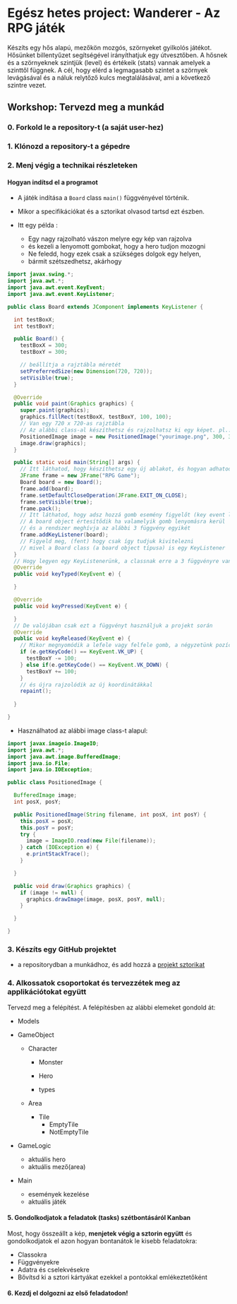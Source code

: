 # Egész hetes project: Wanderer - Az RPG játék

Készíts egy hős alapú, mezőkön mozgós, szörnyeket gyilkolós játékot.
Hősünket billentyűzet segítségével irányíthatjuk egy útvesztőben. A hősnek és
a szörnyeknek szintjük (level) és értékeik (stats) vannak amelyek a szinttől
függnek. A cél, hogy elérd a legmagasabb szintet a szörnyek levágásával és
a náluk relytőző kulcs megtalálásával, ami a következő szintre vezet.

## Workshop: Tervezd meg a munkád

### 0. Forkold le a repository-t (a saját user-hez)

### 1. Klónozd a repository-t a gépedre 

### 2. Menj végig a technikai részleteken

#### Hogyan indítsd el a programot

- A játék indítása a `Board` class `main()` függvényével történik.

- Mikor a specifikációkat és a sztorikat olvasod tartsd ezt észben.

- Itt egy példa :
  - Egy nagy rajzolható vászon melyre egy kép van rajzolva
  - és kezeli a lenyomott gombokat, hogy a hero tudjon mozogni
  - Ne feledd, hogy ezek csak a szükséges dolgok egy helyen,
  - bármit szétszedhetsz, akárhogy

```java
import javax.swing.*;
import java.awt.*;
import java.awt.event.KeyEvent;
import java.awt.event.KeyListener;

public class Board extends JComponent implements KeyListener {

  int testBoxX;
  int testBoxY;

  public Board() {
    testBoxX = 300;
    testBoxY = 300;

    // beállítja a rajztábla méretét
    setPreferredSize(new Dimension(720, 720));
    setVisible(true);
  }

  @Override
  public void paint(Graphics graphics) {
    super.paint(graphics);
    graphics.fillRect(testBoxX, testBoxY, 100, 100);
    // Van egy 720 x 720-as rajztábla
    // Az alábbi class-al készíthetsz és rajzolhatsz ki egy képet. pl.:
    PositionedImage image = new PositionedImage("yourimage.png", 300, 300);
    image.draw(graphics);
  }

  public static void main(String[] args) {
    // Itt láthatod, hogy készíthetsz egy új ablakot, és hogyan adhatod hozzá a táblánkat (board). 
    JFrame frame = new JFrame("RPG Game");
    Board board = new Board();
    frame.add(board);
    frame.setDefaultCloseOperation(JFrame.EXIT_ON_CLOSE);
    frame.setVisible(true);
    frame.pack();
    // Itt láthatod, hogy adsz hozzá gomb esemény figyelőt (key event listener) 
    // A board object értesítődik ha valamelyik gomb lenyomásra kerül
    // és a rendszer meghívja az alábbi 3 függvény egyikét
    frame.addKeyListener(board);
    // Figyeld meg, (fent) hogy csak így tudjuk kivitelezni
    // mivel a Board class (a board object típusa) is egy KeyListener
  }
  // Hogy legyen egy KeyListenerünk, a classnak erre a 3 függvényre van szüksége.
  @Override
  public void keyTyped(KeyEvent e) {

  }

  @Override
  public void keyPressed(KeyEvent e) {

  }
  // De valójában csak ezt a függvényt használjuk a projekt során
  @Override
  public void keyReleased(KeyEvent e) {
    // Mikor megnyomódik a lefele vagy felfele gomb, a négyzetünk pozíciója változik
    if (e.getKeyCode() == KeyEvent.VK_UP) {
      testBoxY -= 100;
    } else if(e.getKeyCode() == KeyEvent.VK_DOWN) {
      testBoxY += 100;
    }
    // és újra rajzolódik az új koordinátákkal
    repaint();
  
  }

}

```

- Használhatod az alábbi image class-t alapul:

```java
import javax.imageio.ImageIO;
import java.awt.*;
import java.awt.image.BufferedImage;
import java.io.File;
import java.io.IOException;

public class PositionedImage {

  BufferedImage image;
  int posX, posY;

  public PositionedImage(String filename, int posX, int posY) {
    this.posX = posX;
    this.posY = posY;
    try {
      image = ImageIO.read(new File(filename));
    } catch (IOException e) {
      e.printStackTrace();
    }

  }

  public void draw(Graphics graphics) {
    if (image != null) {
      graphics.drawImage(image, posX, posY, null);
    }

  }

}

```

### 3. Készíts egy GitHub projektet

- a repositorydban a munkádhoz, és add hozzá a [projekt sztorikat](https://github.com/greenfox-academy/teaching-materials/project/wanderer/stories.hu.md) 

### 4. Alkossatok csoportokat és tervezzétek meg az applikációtokat együtt

Tervezd meg a felépítést. A felépítésben az alábbi elemeket gondold át:

- Models

- GameObject

  - Character

    - Monster

    - Hero

    - types

  - Area
  
    - Tile
      - EmptyTile
      - NotEmptyTile

- GameLogic

  - aktuális hero
  - aktuális mező(area)

- Main

  - események kezelése
  - aktuális játék

#### 5. Gondolkodjatok a feladatok (tasks) szétbontásáról Kanban

Most, hogy összeállt a kép, **menjetek végig a sztorin együtt** és 
gondolkodjatok el azon hogyan bontanátok le kisebb feladatokra:

- Classokra
- Függvényekre
- Adatra és cselekvésekre
- Bővítsd ki a sztori kártyákat ezekkel a pontokkal emlékeztetőként

#### 6. Kezdj el dolgozni az első feladatodon!